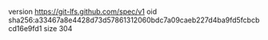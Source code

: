 version https://git-lfs.github.com/spec/v1
oid sha256:a33467a8e4428d73d57861312060bdc7a09caeb227d4ba9fd5fcbcbcd16e9fd1
size 304
